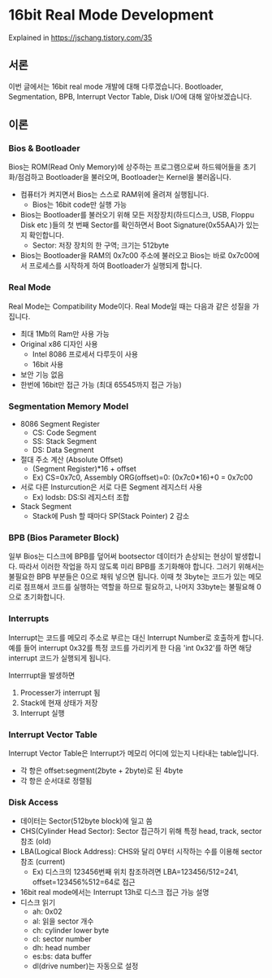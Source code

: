 # 16bit Real Mode Development

Explained in https://jschang.tistory.com/35

## 서론
이번 글에서는 16bit real mode 개발에 대해 다루겠습니다. Bootloader, Segmentation, BPB, Interrupt Vector Table, Disk I/O에 대해 알아보겠습니다.

## 이론

### Bios & Bootloader
Bios는 ROM(Read Only Memory)에 상주하는 프로그램으로써 하드웨어들을 초기화/점검하고 Bootloader을 불러오며, Bootloader는 Kernel을 불러옵니다.

* 컴퓨터가 켜지면서 Bios는 스스로 RAM위에 올려져 실행됩니다.
    * Bios는 16bit code만 실행 가능
* Bios는 Bootloader를 불러오기 위해 모든 저장장치(하드디스크, USB, Floppu Disk etc )들의 첫 번째 Sector를 확인하면서 Boot Signature(0x55AA)가 있는지 확인합니다.
    * Sector: 저장 장치의 한 구역; 크기는 512byte
* Bios는 Bootloader을 RAM의 0x7c00 주소에 불러오고 Bios는 바로 0x7c00에서 프로세스를 시작하게 하여 Bootloader가 실행되게 합니다.

### Real Mode
Real Mode는 Compatibility Mode이다. Real Mode일 때는 다음과 같은 성질을 가집니다.

* 최대 1Mb의 Ram만 사용 가능
* Original x86 디자인 사용
    * Intel 8086 프로세서 다루듯이 사용
    * 16bit 사용
* 보안 기능 없음
* 한번에 16bit만 접근 가능 (최대 65545까지 접근 가능)

### Segmentation Memory Model
* 8086 Segment Register
    * CS: Code Segment
    * SS: Stack Segment
    * DS: Data Segment
* 절대 주소 계산 (Absolute Offset)
    * (Segment Register)*16 + offset
    * Ex) CS=0x7c0, Assembly ORG(offset)=0: (0x7c0*16)+0 = 0x7c00
* 서로 다른 Insturcution은 서로 다른 Segment 레지스터 사용
    * Ex) lodsb: DS:SI 레지스터 조합
* Stack Segment
    * Stack에 Push 할 때마다 SP(Stack Pointer) 2 감소

### BPB (Bios Parameter Block)
일부 Bios는 디스크에 BPB를 덮어써 bootsector 데이터가 손상되는 현상이 발생합니다. 따라서 이러한 작업을 하지 않도록 미리 BPB를 초기화해야 합니다. 그러기 위해서는 불필요한 BPB 부분들은 0으로 채워 넣으면 됩니다. 이때 첫 3byte는 코드가 있는 메모리로 점프해서 코드를 실행하는 역할을 하므로 필요하고, 나머지 33byte는 불필요해 0으로 초기화합니다.

### Interrupts
Interrupt는 코드를 메모리 주소로 부르는 대신 Interrupt Number로 호출하게 합니다. 예를 들어 interrupt 0x32를 특정 코드를 가리키게 한 다음 'int 0x32'를 하면 해당 interrupt 코드가 실행되게 됩니다.

Interrrupt을 발생하면

1. Processer가 interrupt 됨
2. Stack에 현재 상태가 저장
3. Interrupt 실행

### Interrupt Vector Table
Interrupt Vector Table은 Interrupt가 메모리 어디에 있는지 나타내는 table입니다.

* 각 항은 offset:segment(2byte + 2byte)로 된 4byte
* 각 항은 순서대로 정렬됨
### Disk Access
* 데이터는 Sector(512byte block)에 일고 씀
* CHS(Cylinder Head Sector): Sector 접근하기 위해 특정 head, track, sector 참조 (old)
* LBA(Logical Block Address): CHS와 달리 0부터 시작하는 수를 이용해 sector 참조 (current)
    * Ex) 디스크의 123456번째 위치 참조하려면 LBA=123456/512=241, offset=123456%512=64로 접근
* 16bit real mode에서는 Interrupt 13h로 디스크 접근 가능 설명
* 디스크 읽기
    * ah: 0x02
    * al: 읽을 sector 개수
    * ch: cylinder lower byte
    * cl: sector number
    * dh: head number
    * es:bs: data buffer
    * dl(drive number)는 자동으로 설정